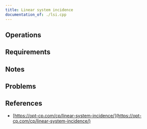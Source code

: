 ```yaml
---
title: Linear system incidence
documentation_of: ./lsi.cpp
---
```


## Operations

## Requirements

## Notes

## Problems

## References

- [https://opt-cp.com/cp/linear-system-incidence/](https://opt-cp.com/cp/linear-system-incidence/)
